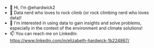 - 👋 Hi, I’m @ehardwick2
- 👀 Data nerd who loves to rock climb (or rock climbing nerd who loves data)!
- 🌱 I'm interested in using data to gain insights and solve problems, especially in the context of the environment and climate solutions!
- 📫 You can reach me on LinkedIn: https://www.linkedin.com/in/elizabeth-hardwick-1b224867/

<!---
ehardwick2/ehardwick2 is a ✨ special ✨ repository because its `README.md` (this file) appears on your GitHub profile.
You can click the Preview link to take a look at your changes.
--->
